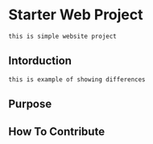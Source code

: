 # Starter Web Project
	this is simple website project

## Intorduction
	this is example of showing differences

## Purpose

## How To Contribute
